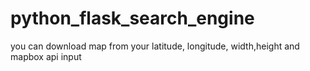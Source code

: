 # python_flask_search_engine
you can download map from your latitude, longitude, width,height and mapbox api input

